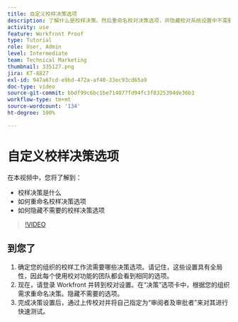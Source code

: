 ```yaml
---
title: 自定义校样决策选项
description: 了解什么是校样决策。然后重命名校对决策选项，并隐藏校对系统设置中不需要的选项。
activity: use
feature: Workfront Proof
type: Tutorial
role: User, Admin
level: Intermediate
team: Technical Marketing
thumbnail: 335127.png
jira: KT-8827
exl-id: 947a67cd-e9bd-472a-af40-33ec93cd65a9
doc-type: video
source-git-commit: bbdf99c6bc1be714077fd94fc3f8325394de36b3
workflow-type: tm+mt
source-wordcount: '134'
ht-degree: 100%

---
```


# 自定义校样决策选项

在本视频中，您将了解到：

* 校样决策是什么
* 如何重命名校样决策选项
* 如何隐藏不需要的校样决策选项

>[!VIDEO](https://video.tv.adobe.com/v/3444659/?quality=12&learn=on&enablevpops=1&captions=chi_hans)

## 到您了

1. 确定您的组织的校样工作流需要哪些决策选项。请记住，这些设置具有全局性，因此每个使用校对功能的团队都会看到相同的选项。
1. 现在，请登录 Workfront 并转到校对设置。在“决策”选项卡中，根据您的组织需求重命名决策。隐藏不需要的选项。
1. 完成决策设置后，通过上传校对并将自己指定为“审阅者及审批者”来对其进行快速测试。


<!--
Lean More URLs
-->
